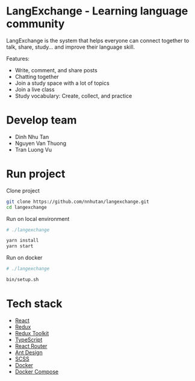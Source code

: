 # LangExchange - Learning language community

LangExchange is the system that helps everyone can connect together to talk, share, study… and improve their language skill.

Features:

- Write, comment, and share posts
- Chatting together
- Join a study space with a lot of topics
- Join a live class
- Study vocabulary: Create, collect, and practice

# Develop team

- Dinh Nhu Tan
- Nguyen Van Thuong
- Tran Luong Vu

# Run project

Clone project

```bash
git clone https://github.com/nnhutan/langexchange.git
cd langexchange
```

Run on local environment

```bash
# ./langexchange

yarn install
yarn start
```

Run on docker

```bash
# ./langexchange

bin/setup.sh
```

# Tech stack

- [React](https://reactjs.org/)
- [Redux](https://redux.js.org/)
- [Redux Toolkit](https://redux-toolkit.js.org/)
- [TypeScript](https://www.typescriptlang.org/)
- [React Router](https://reactrouter.com/)
- [Ant Design](https://ant.design/)
- [SCSS](https://sass-lang.com/)
- [Docker](https://www.docker.com/)
- [Docker Compose](https://docs.docker.com/compose/)
